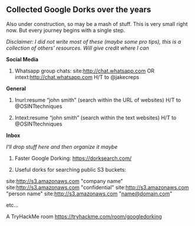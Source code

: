 ## Collected Google Dorks over the years

Also under construction, so may be a mash of stuff.
This is very small right now.  But every journey begins with a single step.

*Disclaimer: I did not write most of these (maybe some pro tips), this is a collection of others' resources.  Will give credit where I can*

**Social Media**
1.  Whatsapp group chats: site:http://chat.whatsapp.com OR intext:http://chat.whatsapp.com  H/T to @jakecreps

**General**
1. Inurl:resume “john smith”
(search within the URL of websites)  H/T to @OSINTtechniques
 
2. Intext:resume “john smith”
(search within the text websites)  H/T to @OSINTtechniques

**Inbox**

*I'll drop stuff here and then organize it maybe*


1. Faster Google Dorking: https://dorksearch.com/

2.  Useful dorks for searching public S3 buckets:

site:http://s3.amazonaws.com "company name"
site:http://s3.amazonaws.com "confidential"
site:http://s3.amazonaws.com "person name"
site:http://s3.amazonaws.com "name@domain.com"

etc...

A TryHackMe room
https://tryhackme.com/room/googledorking
